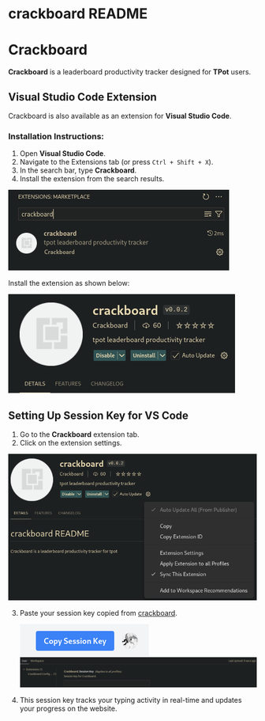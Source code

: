 # crackboard README
# **Crackboard**

**Crackboard** is a leaderboard productivity tracker designed for **TPot** users.

## Visual Studio Code Extension

Crackboard is also available as an extension for **Visual Studio Code**.

### Installation Instructions:

1. Open **Visual Studio Code**.
2. Navigate to the Extensions tab (or press `Ctrl + Shift + X`).
3. In the search bar, type **Crackboard**.
4. Install the extension from the search results.

![VS Code Extension Screenshot](img/ext_screenshot.png)

Install the extension as shown below:

![VS Code Extension Screenshot](img/crackboard_screenshot.png)

## Setting Up Session Key for VS Code

1. Go to the **Crackboard** extension tab.
2. Click on the extension settings.

![VS Code Extension Settings Screenshot](img/session_setting.png)

3. Paste your session key copied from [crackboard](https://crackboard.dev/).

   ![Session Key from Website](img/session_key_web.png)
   <br>
   ![Entering session key](img/session_key.png)


4. This session key tracks your typing activity in real-time and updates your progress on the website.
